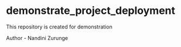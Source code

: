 
# demonstrate_project_deployment

This repository is created for demonstration

Author - Nandini Zurunge
